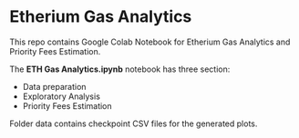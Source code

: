 # Etherium Gas Analytics
This repo contains Google Colab Notebook for Etherium Gas Analytics and Priority Fees Estimation.

The **ETH Gas Analytics.ipynb** notebook has three section:
- Data preparation
- Exploratory Analysis
- Priority Fees Estimation

Folder data contains checkpoint CSV files for the generated plots.
